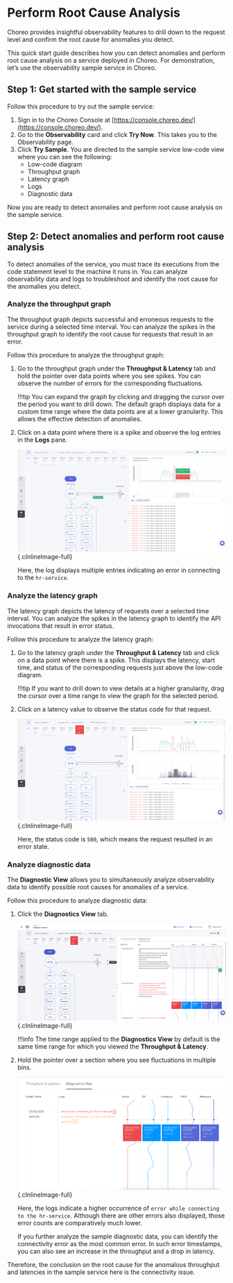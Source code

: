 # Perform Root Cause Analysis

Choreo provides insightful observability features to drill down to the request level and confirm the root cause for anomalies you detect.

This quick start guide describes how you can detect anomalies and perform root cause analysis on a service deployed in Choreo. For demonstration, let’s use the observability sample service in Choreo.

    
## Step 1: Get started with the sample service
Follow this procedure to try out the sample service:

1. Sign in to the Choreo Console at [https://console.choreo.dev/](https://console.choreo.dev/).
2. Go to the **Observability** card and click **Try Now**. This takes you to the Observability page. 
3. Click **Try Sample**. You are directed to the sample service low-code view where you can see the following:
    - Low-code diagram
    - Throughput graph   
    - Latency graph
    - Logs
    - Diagnostic data

Now you are ready to detect anomalies and perform root cause analysis on the sample service.
    
## Step 2: Detect anomalies and perform root cause analysis

To detect anomalies of the service, you must trace its executions from the code statement level to the machine it runs in. You can analyze observability data and logs to troubleshoot and identify the root cause for the anomalies you detect. 

### Analyze the throughput graph
The throughput graph depicts successful and erroneous requests to the service during a selected time interval. You can analyze the spikes in the throughput graph to identify the root cause for requests that result in an error.

Follow this procedure to analyze the throughput graph:

1. Go to the throughput graph under the **Throughput & Latency** tab and hold the pointer over data points where you see spikes. You can observe the number of errors for the corresponding fluctuations.
    
    !!!tip
        You can expand the graph by clicking and dragging the cursor over the period you want to drill down. The default graph displays data for a custom time range where the data points are at a lower granularity. This allows the effective detection of anomalies.
        
2. Click on a data point where there is a spike and observe the log entries in the **Logs** pane.
 
    ![Analyze the throughput graph](../assets/img/observability/throughput-graph-analysis.png){.cInlineImage-full}

   Here, the log displays multiple entries indicating an error in connecting to the `hr-service`.

 
### Analyze the latency graph

The latency graph depicts the latency of requests over a selected time interval. You can analyze the spikes in the latency graph to identify the API invocations that result in error status.

Follow this procedure to analyze the latency graph:

1. Go to the latency graph under the **Throughput & Latency** tab and click on a data point where there is a spike. This displays the latency, start time, and status of the corresponding requests just above the low-code diagram.
   
    !!!tip
        If you want to drill down to view details at a higher granularity, drag the cursor over a time range to view the graph for the selected period.
        
2. Click on a latency value to observe the status code for that request.
 
    ![Analyze the latency graph](../assets/img/observability/latency-graph-analysis.png){.cInlineImage-full}

   Here, the status code is `500`, which means the request resulted in an error state.

### Analyze diagnostic data

The **Diagnostic View** allows you to simultaneously analyze observability data to identify possible root causes for anomalies of a service.

Follow this procedure to analyze diagnostic data:

1. Click the **Diagnostics View** tab.
 
    ![Diagnostic data](../assets/img/observability/diagnostics-view.png){.cInlineImage-full}

    !!!info
        The time range applied to the **Diagnostics View** by default is the same time range for which you viewed the **Throughput & Latency**. 
        
2. Hold the pointer over a section where you see fluctuations in multiple bins.

    ![Diagnostic View - second bin](../assets/img/observability/second-bin.png){.cInlineImage-full}

    Here, the logs indicate a higher occurrence of `error while connecting to the hr-service`. Although there are other errors also displayed, those error counts are comparatively much lower.

    If you further analyze the sample diagnostic data, you can identify the connectivity error as the most common error.  In such error timestamps, you can also see an increase in the throughput and a drop in latency. 
   
Therefore, the conclusion on the root cause for the anomalous throughput and latencies in the sample service here is the connectivity issue.

